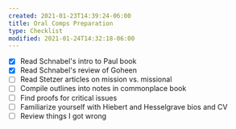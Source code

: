 ```yaml
---
created: 2021-01-23T14:39:24-06:00
title: Oral Comps Preparation
type: Checklist
modified: 2021-01-24T14:32:18-06:00
---
```


- [x] Read Schnabel's intro to Paul book
- [x] Read Schnabel's review of Goheen
- [ ] Read Stetzer articles on mission vs. missional
- [ ] Compile outlines into notes in commonplace book
- [ ] Find proofs for critical issues
- [ ] Familiarize yourself with Hiebert and Hesselgrave bios and CV
- [ ] Review things I got wrong
